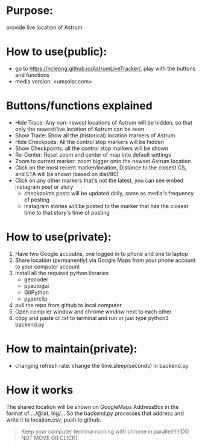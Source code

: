 # Purpose: 
provide live location of Astrum
# How to use(public):
- go to https://ncleong.github.io/AstrumLiveTracker/, play with the buttons and functions
- media version: <umsolar.com>
# Buttons/functions explained
- Hide Trace: Any non-newest locations of Astrum will be hidden, so that only the newest/live location of Astrum can be seen
- Show Trace: Show all the (historical) location markers of Astrum
- Hide Checkpoits: All the control stop markers will be hidden
- Show Checkpoints: all the control stop markers will be shown
- Re-Center: Reset zoom and center of map into default settings 
- Zoom to current marker: zoom bigger onto the newset Astrum location
- Click on the most recent marker/location, Distance to the closest CS, and ETA will be shown (based on dist/80)
- Click on any other markers that's not the latest, you can see embed instagram post or story
   - checkpoints posts will be updated daily, same as media's frequency of posting
   - instagram stories will be posted to the marker that has the closest time to that story's time of posting
# How to use(private):
1. Have two Google accoutns, one logged in to phone and one to laptop
2. Share location (permanently) via Google Maps from your phone account to your computer account
3. install all the required python libraries
   - geocoder
   - pyautogui
   - GitPython
   - pyperclip
4. pull the repo from github to local computer
5. Open compiler window and chrome window next to each other
6. copy and paste cli.txt to terminal and run or just type python3 backend.py
# How to maintain(private):
- changing refresh rate: change the time.sleep(seconds) in backend.py
# How it works
The shared location will be shown on GoogleMaps AddressBox in the format of .../@lat, lng/... So the backend.py processes that address and write it to location.csv, push to github. 
> Keep your computer terminal running with chrome in parallel!!!!!!DO NOT MOVE OR CLICK!
